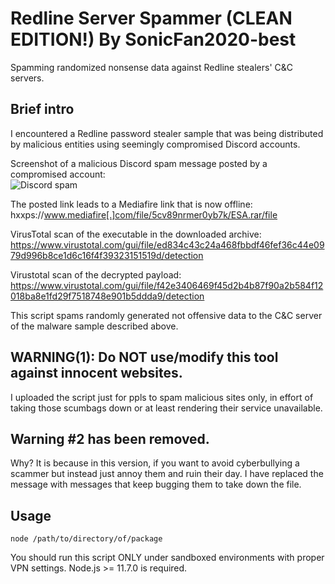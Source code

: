 # Redline Server Spammer (CLEAN EDITION!) By SonicFan2020-best

Spamming randomized nonsense data against Redline stealers' C&amp;C servers.  

## Brief intro
I encountered a Redline password stealer sample that was being distributed by malicious entities using seemingly compromised Discord accounts.

Screenshot of a malicious Discord spam message posted by a compromised account:  
![Discord spam](screenshots/img01.png)  

The posted link leads to a Mediafire link that is now offline:  
hxxps://www.mediafire[.]com/file/5cv89nrmer0yb7k/ESA.rar/file  

VirusTotal scan of the executable in the downloaded archive:  
https://www.virustotal.com/gui/file/ed834c43c24a468fbbdf46fef36c44e0979d996b8ce1d6c16f4f39323151519d/detection
  
Virustotal scan of the decrypted payload:  
https://www.virustotal.com/gui/file/f42e3406469f45d2b4b87f90a2b584f12018ba8e1fd29f7518748e901b5ddda9/detection

This script spams randomly generated not offensive data to the C&C server of the malware sample described above.  
  
## WARNING(1): Do NOT use/modify this tool against innocent websites.
I uploaded the script just for ppls to spam malicious sites only, in effort of taking those scumbags down or at least rendering their service unavailable.
  
## Warning #2 has been removed.
Why? It is because in this version, if you want to avoid cyberbullying a scammer but instead just annoy them and ruin their day. I have replaced the message with messages that keep bugging them to take down the file. 

  
## Usage
`node /path/to/directory/of/package`  
  
You should run this script ONLY under sandboxed environments with proper VPN settings. Node.js >= 11.7.0 is required.

